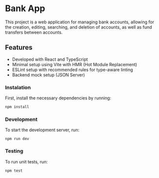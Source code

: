 # Bank App

This project is a web application for managing bank accounts, allowing for the creation, editing, searching, and deletion of accounts, as well as fund transfers between accounts.

## Features

- Developed with React and TypeScript
- Minimal setup using Vite with HMR (Hot Module Replacement)
- ESLint setup with recommended rules for type-aware linting
- Backend mock setup (JSON Server)

### Instalation

First, install the necessary dependencies by running:

```bash
npm install
```

### Development

To start the development server, run:

`npm run dev`

### Testing

To run unit tests, run:

`npm test`
